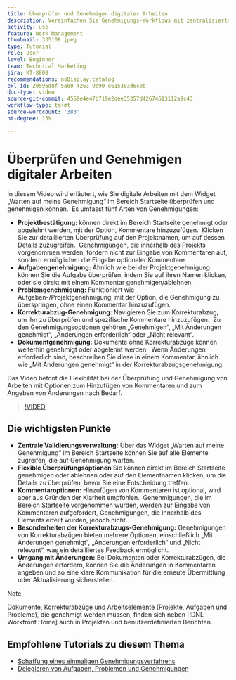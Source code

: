 ```yaml
---
title: Überprüfen und Genehmigen digitaler Arbeiten
description: Vereinfachen Sie Genehmigungs-Workflows mit zentralisierter Verwaltung im Widget „Warten auf meine Genehmigung“, flexiblen Überprüfungsoptionen, detaillierten Genehmigungsoptionen für Korrekturabzüge und klaren Kommentaren für effiziente Kommunikation und Aktualisierungen.
activity: use
feature: Work Management
thumbnail: 335108.jpeg
type: Tutorial
role: User
level: Beginner
team: Technical Marketing
jira: KT-8808
recommendations: noDisplay,catalog
exl-id: 20596d8f-5a00-4263-9e90-e615303d6c0b
doc-type: video
source-git-commit: 4568e4e47b719e2dee35357d42674613112a9c43
workflow-type: tm+mt
source-wordcount: '383'
ht-degree: 13%

---
```


# Überprüfen und Genehmigen digitaler Arbeiten

In diesem Video wird erläutert, wie Sie digitale Arbeiten mit dem Widget „Warten auf meine Genehmigung“ im Bereich Startseite überprüfen und genehmigen können. &#x200B; Es umfasst fünf Arten von Genehmigungen:

* **Projektbestätigung:** können direkt im Bereich Startseite genehmigt oder abgelehnt werden, mit der Option, Kommentare hinzuzufügen. &#x200B; Klicken Sie zur detaillierten Überprüfung auf den Projektnamen, um auf dessen Details zuzugreifen. &#x200B; Genehmigungen, die innerhalb des Projekts vorgenommen werden, fordern nicht zur Eingabe von Kommentaren auf, sondern ermöglichen die Eingabe optionaler Kommentare.
* **Aufgabengenehmigung:** Ähnlich wie bei der Projektgenehmigung können Sie die Aufgabe überprüfen, indem Sie auf ihren Namen klicken, oder sie direkt mit einem Kommentar genehmigen/ablehnen.
* **Problemgenehmigung:** Funktioniert wie Aufgaben-/Projektgenehmigung, mit der Option, die Genehmigung zu überspringen, ohne einen Kommentar hinzuzufügen.
* **Korrekturabzug-Genehmigung:** Navigieren Sie zum Korrekturabzug, um ihn zu überprüfen und spezifische Kommentare hinzuzufügen. &#x200B; Zu den Genehmigungsoptionen gehören „Genehmigen“, „Mit Änderungen genehmigt“, „Änderungen erforderlich“ oder „Nicht relevant“.
* **Dokumentgenehmigung:** Dokumente ohne Korrekturabzüge können weiterhin genehmigt oder abgelehnt werden. &#x200B; Wenn Änderungen erforderlich sind, beschreiben Sie diese in einem Kommentar, ähnlich wie „Mit Änderungen genehmigt“ in der Korrekturabzugsgenehmigung.

Das Video betont die Flexibilität bei der Überprüfung und Genehmigung von Arbeiten mit Optionen zum Hinzufügen von Kommentaren und zum Angeben von Änderungen nach Bedarf. &#x200B;

>[!VIDEO](https://video.tv.adobe.com/v/335108/?quality=12&learn=on&enablevpops)

## Die wichtigsten Punkte

* **Zentrale Validierungsverwaltung:** Über das Widget „Warten auf meine Genehmigung“ im Bereich Startseite können Sie auf alle Elemente zugreifen, die auf Genehmigung warten. &#x200B;
* **Flexible Überprüfungsoptionen** Sie können direkt im Bereich Startseite genehmigen oder ablehnen oder auf den Elementnamen klicken, um die Details zu überprüfen, bevor Sie eine Entscheidung treffen. &#x200B;
* **Kommentaroptionen:** Hinzufügen von Kommentaren ist optional, wird aber aus Gründen der Klarheit empfohlen. &#x200B; Genehmigungen, die im Bereich Startseite vorgenommen wurden, werden zur Eingabe von Kommentaren aufgefordert, Genehmigungen, die innerhalb des Elements erteilt wurden, jedoch nicht. &#x200B;
* **Besonderheiten der Korrekturabzugs-Genehmigung:** Genehmigungen von Korrekturabzügen bieten mehrere Optionen, einschließlich „Mit Änderungen genehmigt“, „Änderungen erforderlich“ und „Nicht relevant“, was ein detailliertes Feedback ermöglicht. &#x200B;
* **Umgang mit Änderungen:** Bei Dokumenten oder Korrekturabzügen, die Änderungen erfordern, können Sie die Änderungen in Kommentaren angeben und so eine klare Kommunikation für die erneute Übermittlung oder Aktualisierung sicherstellen. &#x200B;


>[!NOTE]
>
>Dokumente, Korrekturabzüge und Arbeitselemente (Projekte, Aufgaben und Probleme), die genehmigt werden müssen, finden sich neben [!DNL Workfront Home] auch in Projekten und benutzerdefinierten Berichten.

## Empfohlene Tutorials zu diesem Thema

* [Schaffung eines einmaligen Genehmigungsverfahrens](/help/manage-work/approval-processes-and-milestone-paths/create-a-single-use-approval-process.md)
* [Delegieren von Aufgaben, Problemen und Genehmigungen](/help/manage-work/approval-processes-and-milestone-paths/delegate-approvals.md)


<!--
learn more URLS
Approving work
Home area for Reviewers
Guides
Home overview for Reviewers
Issue page overview
-->
